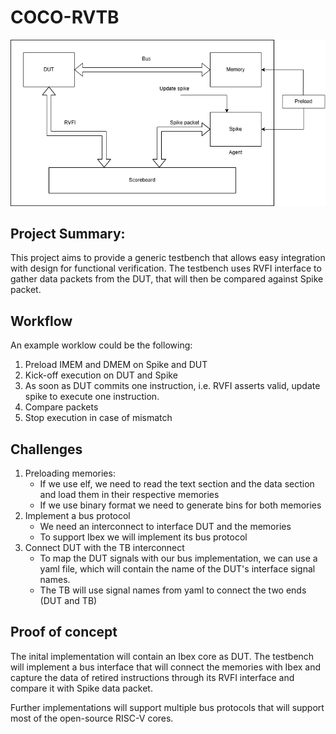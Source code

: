 # COCO-RVTB

![Diagram](docs/coco_rvtb.png)

## Project Summary:
This project aims to provide a generic testbench that allows easy integration with design for functional verification. The testbench uses RVFI interface to gather data packets from the DUT, that will then be compared against Spike packet.

## Workflow
An example worklow could be the following:
1. Preload IMEM and DMEM on Spike and DUT
2. Kick-off execution on DUT and Spike
3. As soon as DUT commits one instruction, i.e. RVFI asserts valid, update spike to execute one instruction.
4. Compare packets
5. Stop execution in case of mismatch

## Challenges
1. Preloading memories:
    - If we use elf, we need to read the text section and the data section and load them in their respective memories
    - If we use binary format we need to generate bins for both memories
2. Implement a bus protocol
    - We need an interconnect to interface DUT and the memories
    - To support Ibex we will implement its bus protocol
3. Connect DUT with the TB interconnect
    - To map the DUT signals with our bus implementation, we can use a yaml file, which will contain the name of the DUT's interface signal names.
    - The TB will use signal names from yaml to connect the two ends (DUT and TB)

## Proof of concept
The inital implementation will contain an Ibex core as DUT. The testbench will implement a bus interface that will connect the memories with Ibex and capture the data of retired instructions through its RVFI interface and compare it with Spike data packet.

Further implementations will support multiple bus protocols that will support most of the open-source RISC-V cores.
